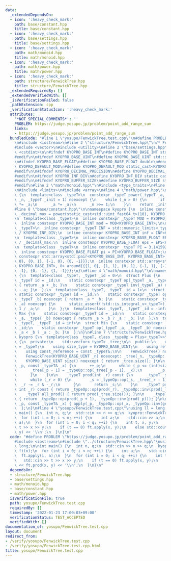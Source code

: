 ```yaml
---
data:
  _extendedDependsOn:
  - icon: ':heavy_check_mark:'
    path: base/constant.hpp
    title: base/constant.hpp
  - icon: ':heavy_check_mark:'
    path: base/settings.hpp
    title: base/settings.hpp
  - icon: ':heavy_check_mark:'
    path: math/monoid.hpp
    title: math/monoid.hpp
  - icon: ':heavy_check_mark:'
    path: math/power.hpp
    title: math/power.hpp
  - icon: ':heavy_check_mark:'
    path: structure/FenwickTree.hpp
    title: structure/FenwickTree.hpp
  _extendedRequiredBy: []
  _extendedVerifiedWith: []
  _isVerificationFailed: false
  _pathExtension: cpp
  _verificationStatusIcon: ':heavy_check_mark:'
  attributes:
    '*NOT_SPECIAL_COMMENTS*': ''
    PROBLEM: https://judge.yosupo.jp/problem/point_add_range_sum
    links:
    - https://judge.yosupo.jp/problem/point_add_range_sum
  bundledCode: "#line 1 \"yosupo/FenwickTree.test.cpp\"\n#define PROBLEM \"https://judge.yosupo.jp/problem/point_add_range_sum\"\
    \n#include <iostream>\n#line 2 \"structure/FenwickTree.hpp\"\n/* FenwickTree */\n\
    #include <vector>\n#include <utility>\n#line 2 \"base/settings.hpp\"\n#include\
    \ <cstdint>\n\n#ifndef KYOPRO_BASE_INT\n#define KYOPRO_BASE_INT std::int64_t\n\
    #endif\n\n#ifndef KYOPRO_BASE_UINT\n#define KYOPRO_BASE_UINT std::size_t\n#endif\n\
    \n#ifndef KYOPRO_BASE_FLOAT\n#define KYOPRO_BASE_FLOAT double\n#endif\n\n#ifndef\
    \ KYOPRO_DEFAULT_MOD\n#define KYOPRO_DEFAULT_MOD static_cast<KYOPRO_BASE_UINT>(1000000007)\n\
    #endif\n\n#ifndef KYOPRO_DECIMAL_PRECISION\n#define KYOPRO_DECIMAL_PRECISION static_cast<KYOPRO_BASE_UINT>(12)\n\
    #endif\n\n#ifndef KYOPRO_INF_DIV\n#define KYOPRO_INF_DIV static_cast<KYOPRO_BASE_UINT>(3)\n\
    #endif\n\n#ifndef KYOPRO_BUFFER_SIZE\n#define KYOPRO_BUFFER_SIZE static_cast<KYOPRO_BASE_UINT>(2048)\n\
    #endif\n#line 2 \"math/monoid.hpp\"\n#include <type_traits>\n#line 3 \"base/constant.hpp\"\
    \n#include <limits>\n#include <array>\n#line 4 \"math/power.hpp\"\nnamespace kyopro\
    \ {\n  template<class _typeT>\n  constexpr _typeT power(_typeT _a, std::uint_fast64_t\
    \ _n, _typeT _init = 1) noexcept {\n    while (_n > 0) {\n      if (_n & 1) _init\
    \ *= _a;\n      _a *= _a;\n      _n >>= 1;\n    }\n    return _init;\n  }\n}\n\
    #line 8 \"base/constant.hpp\"\n\nnamespace kyopro {\n  inline constexpr std::uint_fast64_t\
    \ _decimal_max = power(static_cast<std::uint_fast64_t>(10), KYOPRO_DECIMAL_PRECISION);\n\
    \n  template<class _typeT>\n  inline constexpr _typeT MOD = KYOPRO_DEFAULT_MOD;\n\
    \  inline constexpr KYOPRO_BASE_INT mod = MOD<KYOPRO_BASE_INT>;\n\n  template<class\
    \ _typeT>\n  inline constexpr _typeT INF = std::numeric_limits<_typeT>::max()\
    \ / KYOPRO_INF_DIV;\n  inline constexpr KYOPRO_BASE_INT inf = INF<KYOPRO_BASE_INT>;\n\
    \n  template<class _typeT>\n  inline constexpr KYOPRO_BASE_FLOAT EPS = static_cast<_typeT>(1)\
    \ / _decimal_max;\n  inline constexpr KYOPRO_BASE_FLOAT eps = EPS<KYOPRO_BASE_FLOAT>;\n\
    \n  template<class _typeT>\n  inline constexpr _typeT PI = 3.14159265358979323846;\n\
    \  inline constexpr KYOPRO_BASE_FLOAT pi = PI<KYOPRO_BASE_FLOAT>;\n\n  inline\
    \ constexpr std::array<std::pair<KYOPRO_BASE_INT, KYOPRO_BASE_INT>, 4> beside{{{1,\
    \ 0}, {0, 1}, {-1, 0}, {0, -1}}};\n  inline constexpr std::array<std::pair<KYOPRO_BASE_INT,\
    \ KYOPRO_BASE_INT>, 8> around{{{1, 0}, {1, 1}, {0, 1}, {-1, 1}, {-1, 0}, {-1,\
    \ -1}, {0, -1}, {1, -1}}};\n}\n#line 4 \"math/monoid.hpp\"\n\nnamespace kyopro\
    \ {\n  template<class _typeT, _typeT _id = 0>\n  struct Plus {\n    static constexpr\
    \ _typeT id = _id;\n    static constexpr _typeT op(_typeT _a, _typeT _b) noexcept\
    \ { return _a + _b; }\n    static constexpr _typeT inv(_typeT _a) noexcept { return\
    \ -_a; }\n  };\n  template<class _typeT, _typeT _id = 1>\n  struct Mul {\n   \
    \ static constexpr _typeT id = _id;\n    static constexpr _typeT op(_typeT _a,\
    \ _typeT _b) noexcept { return _a * _b; }\n    static constexpr _typeT inv(_typeT\
    \ _a) noexcept {\n      static_assert(!std::is_integral_v<_typeT>);\n      return\
    \ 1 / _a;\n    }\n  };\n  template<class _typeT, _typeT _id = -inf>\n  struct\
    \ Max {\n    static constexpr _typeT id = _id;\n    static constexpr _typeT op(_typeT\
    \ _a, _typeT _b) noexcept { return _a > _b ? _a : _b; }\n  };\n  template<class\
    \ _typeT, _typeT _id = inf>\n  struct Min {\n    static constexpr _typeT id =\
    \ _id;\n    static constexpr _typeT op(_typeT _a, _typeT _b) noexcept { return\
    \ _a < _b ? _a : _b; }\n  };\n}\n#line 7 \"structure/FenwickTree.hpp\"\n\nnamespace\
    \ kyopro {\n  template<class _typeT, class _typeOp = Plus<_typeT>>\n  struct FenwickTree\
    \ {\n  private:\n    std::vector<_typeT> _tree;\n\n  public:\n    using value_type\
    \ = _typeT;\n    using size_type = KYOPRO_BASE_UINT;\n    using reference = _typeT&;\n\
    \    using const_reference = const _typeT&;\n\n    FenwickTree() noexcept = default;\n\
    \    FenwickTree(KYOPRO_BASE_UINT _n) noexcept: _tree(_n, _typeOp::id) {}\n\n\
    \    KYOPRO_BASE_UINT size() noexcept { return _tree.size(); }\n\n    void apply(int\
    \ _p, const _typeT& _x) {\n      ++_p;\n      while (_p <= (int)size()) {\n  \
    \      _tree[_p - 1] = _typeOp::op(_tree[_p - 1], _x);\n        _p += _p & -_p;\n\
    \      }\n    }\n\n    _typeT prod(int _r) const {\n      _typeT _s = _typeOp::id;\n\
    \      while (_r > 0) {\n        _s = _typeOp::op(_s, _tree[_r - 1]);\n      \
    \  _r -= _r & -_r;\n      }\n      return _s;\n    }\n    _typeT prod(int _l,\
    \ int _r) const { return _typeOp::op(prod(_r), _typeOp::inv(prod(_l))); }\n\n\
    \    _typeT all_prod() { return prod(_tree.size()); }\n\n    _typeT get(int _p)\
    \ { return _typeOp::op(prod(_p + 1), _typeOp::inv(prod(_p))); }\n\n    void set(int\
    \ _p, const _typeT& _x) { apply(_p, _typeOp::op(_x, _typeOp::inv(get(_p)))); }\n\
    \  };\n}\n#line 4 \"yosupo/FenwickTree.test.cpp\"\nusing ll = long long;\n\nint\
    \ main() {\n  int n, q;\n  std::cin >> n >> q;\n  kyopro::FenwickTree<ll> ft(n);\n\
    \  for (int i = 0; i < n; ++i) {\n    int a;\n    std::cin >> a;\n    ft.apply(i,\
    \ a);\n  }\n  for (int i = 0; i < q; ++i) {\n    int t, x, y;\n    std::cin >>\
    \ t >> x >> y;\n    if (t == 0) ft.apply(x, y);\n    else std::cout << ft.prod(x,\
    \ y) << '\\n';\n  }\n}\n"
  code: "#define PROBLEM \"https://judge.yosupo.jp/problem/point_add_range_sum\"\n\
    #include <iostream>\n#include \"../structure/FenwickTree.hpp\"\nusing ll = long\
    \ long;\n\nint main() {\n  int n, q;\n  std::cin >> n >> q;\n  kyopro::FenwickTree<ll>\
    \ ft(n);\n  for (int i = 0; i < n; ++i) {\n    int a;\n    std::cin >> a;\n  \
    \  ft.apply(i, a);\n  }\n  for (int i = 0; i < q; ++i) {\n    int t, x, y;\n \
    \   std::cin >> t >> x >> y;\n    if (t == 0) ft.apply(x, y);\n    else std::cout\
    \ << ft.prod(x, y) << '\\n';\n  }\n}\n"
  dependsOn:
  - structure/FenwickTree.hpp
  - base/settings.hpp
  - math/monoid.hpp
  - base/constant.hpp
  - math/power.hpp
  isVerificationFile: true
  path: yosupo/FenwickTree.test.cpp
  requiredBy: []
  timestamp: '2022-01-23 17:00:03+09:00'
  verificationStatus: TEST_ACCEPTED
  verifiedWith: []
documentation_of: yosupo/FenwickTree.test.cpp
layout: document
redirect_from:
- /verify/yosupo/FenwickTree.test.cpp
- /verify/yosupo/FenwickTree.test.cpp.html
title: yosupo/FenwickTree.test.cpp
---
```

